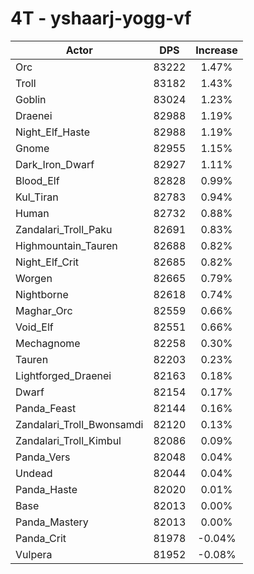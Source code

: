 # 4T - yshaarj-yogg-vf
| Actor | DPS | Increase |
|---|:---:|:---:|
|Orc|83222|1.47%|
|Troll|83182|1.43%|
|Goblin|83024|1.23%|
|Draenei|82988|1.19%|
|Night_Elf_Haste|82988|1.19%|
|Gnome|82955|1.15%|
|Dark_Iron_Dwarf|82927|1.11%|
|Blood_Elf|82828|0.99%|
|Kul_Tiran|82783|0.94%|
|Human|82732|0.88%|
|Zandalari_Troll_Paku|82691|0.83%|
|Highmountain_Tauren|82688|0.82%|
|Night_Elf_Crit|82685|0.82%|
|Worgen|82665|0.79%|
|Nightborne|82618|0.74%|
|Maghar_Orc|82559|0.66%|
|Void_Elf|82551|0.66%|
|Mechagnome|82258|0.30%|
|Tauren|82203|0.23%|
|Lightforged_Draenei|82163|0.18%|
|Dwarf|82154|0.17%|
|Panda_Feast|82144|0.16%|
|Zandalari_Troll_Bwonsamdi|82120|0.13%|
|Zandalari_Troll_Kimbul|82086|0.09%|
|Panda_Vers|82048|0.04%|
|Undead|82044|0.04%|
|Panda_Haste|82020|0.01%|
|Base|82013|0.00%|
|Panda_Mastery|82013|0.00%|
|Panda_Crit|81978|-0.04%|
|Vulpera|81952|-0.08%|
